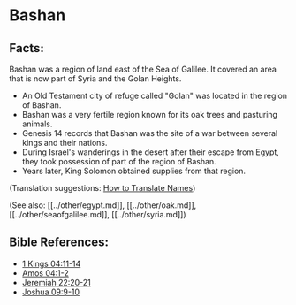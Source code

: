 # Bashan #

## Facts: ##

Bashan was a region of land east of the Sea of Galilee. It covered an area that is now part of Syria and the Golan Heights.

* An Old Testament city of refuge called "Golan" was located in the region of Bashan.
* Bashan was a very fertile region known for its oak trees and pasturing animals. 
* Genesis 14 records that Bashan was the site of a war between several kings and their nations.
* During Israel's wanderings in the desert after their escape from Egypt, they took possession of part of the region of Bashan.
* Years later, King Solomon obtained supplies from that region.

(Translation suggestions: [How to Translate Names](en/ta-vol1/translate/man/translate-names))

(See also: [[../other/egypt.md]], [[../other/oak.md]], [[../other/seaofgalilee.md]], [[../other/syria.md]])

## Bible References: ##

* [1 Kings 04:11-14](en/tn/1ki/help/04/11)
* [Amos 04:1-2](en/tn/amo/help/04/01)
* [Jeremiah 22:20-21](en/tn/jer/help/22/20)
* [Joshua 09:9-10](en/tn/jos/help/09/09)